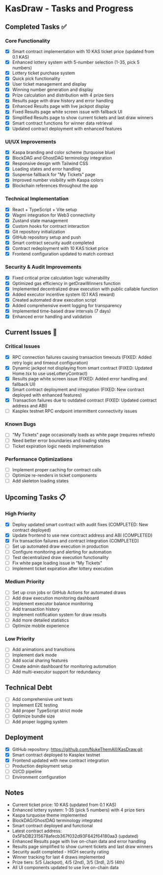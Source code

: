 # KasDraw - Tasks and Progress

## Completed Tasks ✅

### Core Functionality
- [x] Smart contract implementation with 10 KAS ticket price (updated from 0.1 KAS)
- [x] Enhanced lottery system with 5-number selection (1-35, pick 5 numbers)
- [x] Lottery ticket purchase system
- [x] Quick pick functionality
- [x] User ticket management and display
- [x] Winning number generation and display
- [x] Prize calculation and distribution with 4 prize tiers
- [x] Results page with draw history and error handling
- [x] Enhanced Results page with live jackpot display
- [x] Fixed Results page white screen issue with fallback UI
- [x] Simplified Results page to show current tickets and last draw winners
- [x] Smart contract functions for winner data retrieval
- [x] Updated contract deployment with enhanced features

### UI/UX Improvements
- [x] Kaspa branding and color scheme (turquoise blue)
- [x] BlockDAG and GhostDAG terminology integration
- [x] Responsive design with Tailwind CSS
- [x] Loading states and error handling
- [x] Suspense fallback for "My Tickets" page
- [x] Improved number visibility with Kaspa colors
- [x] Blockchain references throughout the app

### Technical Implementation
- [x] React + TypeScript + Vite setup
- [x] Wagmi integration for Web3 connectivity
- [x] Zustand state management
- [x] Custom hooks for contract interaction
- [x] Git repository initialization
- [x] GitHub repository setup and push
- [x] Smart contract security audit completed
- [x] Contract redeployment with 10 KAS ticket price
- [x] Frontend configuration updated to match contract

### Security & Audit Improvements
- [x] Fixed critical prize calculation logic vulnerability
- [x] Optimized gas efficiency in getDrawWinners function
- [x] Implemented decentralized draw execution with public callable function
- [x] Added executor incentive system (0.1 KAS reward)
- [x] Created automated draw execution script
- [x] Added comprehensive event logging for transparency
- [x] Implemented time-based draw intervals (7 days)
- [x] Enhanced error handling and validation

## Current Issues 🔧

### Critical Issues
- [x] RPC connection failures causing transaction timeouts (FIXED: Added retry logic and timeout configuration)
- [x] Dynamic jackpot not displaying from smart contract (FIXED: Updated Home.tsx to use useLotteryContract)
- [x] Results page white screen issue (FIXED: Added error handling and fallback UI)
- [x] Smart contract deployment and integration (FIXED: New contract deployed with enhanced features)
- [x] Transaction failures due to outdated contract (FIXED: Updated contract address and ABI)
- [ ] Kasplex testnet RPC endpoint intermittent connectivity issues

### Known Bugs
- [ ] "My Tickets" page occasionally loads as white page (requires refresh)
- [ ] Need better error boundaries and loading states
- [ ] Ticket expiration logic needs implementation

### Performance Optimizations
- [ ] Implement proper caching for contract calls
- [ ] Optimize re-renders in ticket components
- [ ] Add skeleton loading states

## Upcoming Tasks 📋

### High Priority
- [x] Deploy updated smart contract with audit fixes (COMPLETED: New contract deployed)
- [x] Update frontend to use new contract address and ABI (COMPLETED)
- [x] Fix transaction failures and contract integration (COMPLETED)
- [ ] Set up automated draw execution in production
- [ ] Configure monitoring and alerting for automation
- [ ] Test decentralized draw execution functionality
- [ ] Fix white page loading issue in "My Tickets"
- [ ] Implement ticket expiration after lottery execution

### Medium Priority
- [ ] Set up cron jobs or GitHub Actions for automated draws
- [ ] Add draw execution monitoring dashboard
- [ ] Implement executor balance monitoring
- [ ] Add transaction history
- [ ] Implement notification system for draw results
- [ ] Add more detailed statistics
- [ ] Optimize mobile experience

### Low Priority
- [ ] Add animations and transitions
- [ ] Implement dark mode
- [ ] Add social sharing features
- [ ] Create admin dashboard for monitoring automation
- [ ] Add multi-executor support for redundancy

## Technical Debt
- [ ] Add comprehensive unit tests
- [ ] Implement E2E testing
- [ ] Add proper TypeScript strict mode
- [ ] Optimize bundle size
- [ ] Add proper logging system

## Deployment
- [x] GitHub repository: https://github.com/NukeThemAII/KasDraw.git
- [x] Smart contract deployed to Kasplex testnet
- [x] Frontend updated with new contract integration
- [ ] Production deployment setup
- [ ] CI/CD pipeline
- [ ] Environment configuration

## Notes
- Current ticket price: 10 KAS (updated from 0.1 KAS)
- Enhanced lottery system: 1-35 (pick 5 numbers) with 4 prize tiers
- Kaspa turquoise theme implemented
- BlockDAG/GhostDAG terminology integrated
- Smart contract deployed and functional
- Latest contract address: 0x5FbDB2315678afecb367f032d93F642f64180aa3 (updated)
- Enhanced Results page with live on-chain data and error handling
- Results page simplified to show current tickets and last draw winners
- Security audit completed - HIGH security rating
- Winner tracking for last 4 draws implemented
- Prize tiers: 5/5 (Jackpot), 4/5 (2nd), 3/5 (3rd), 2/5 (4th)
- All UI components updated to use live on-chain data